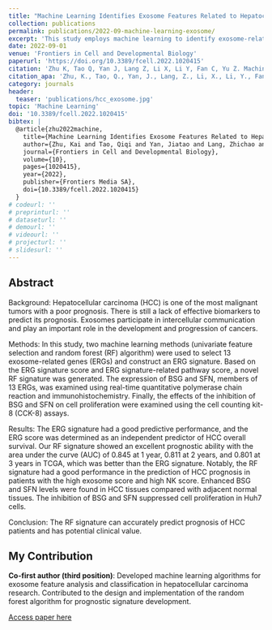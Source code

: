 ```yaml
---
title: "Machine Learning Identifies Exosome Features Related to Hepatocellular Carcinoma"
collection: publications
permalink: publications/2022-09-machine-learning-exosome/
excerpt: 'This study employs machine learning to identify exosome-related genes as prognostic biomarkers for hepatocellular carcinoma, constructing a novel random forest signature with excellent predictive performance.'
date: 2022-09-01
venue: 'Frontiers in Cell and Developmental Biology'
paperurl: 'https://doi.org/10.3389/fcell.2022.1020415'
citation: 'Zhu K, Tao Q, Yan J, Lang Z, Li X, Li Y, Fan C, Yu Z. Machine learning identifies exosome features related to hepatocellular carcinoma. Frontiers in Cell and Developmental Biology. 2022;10:1020415.'
citation_apa: 'Zhu, K., Tao, Q., Yan, J., Lang, Z., Li, X., Li, Y., Fan, C., & Yu, Z. (2022). Machine learning identifies exosome features related to hepatocellular carcinoma. Frontiers in Cell and Developmental Biology, 10, 1020415. https://doi.org/10.3389/fcell.2022.1020415'
category: journals
header:
  teaser: 'publications/hcc_exosome.jpg'
topic: 'Machine Learning'
doi: '10.3389/fcell.2022.1020415'
bibtex: |
  @article{zhu2022machine,
    title={Machine Learning Identifies Exosome Features Related to Hepatocellular Carcinoma},
    author={Zhu, Kai and Tao, Qiqi and Yan, Jiatao and Lang, Zhichao and Li, Xinmiao and Li, Yifei and Fan, Congcong and Yu, Zhengping},
    journal={Frontiers in Cell and Developmental Biology},
    volume={10},
    pages={1020415},
    year={2022},
    publisher={Frontiers Media SA},
    doi={10.3389/fcell.2022.1020415}
  }
# codeurl: ''
# preprinturl: ''
# dataseturl: ''
# demourl: ''
# videourl: ''
# projecturl: ''
# slidesurl: ''
---
```


## Abstract

Background: Hepatocellular carcinoma (HCC) is one of the most malignant tumors with a poor prognosis. There is still a lack of effective biomarkers to predict its prognosis. Exosomes participate in intercellular communication and play an important role in the development and progression of cancers.

Methods: In this study, two machine learning methods (univariate feature selection and random forest (RF) algorithm) were used to select 13 exosome-related genes (ERGs) and construct an ERG signature. Based on the ERG signature score and ERG signature-related pathway score, a novel RF signature was generated. The expression of BSG and SFN, members of 13 ERGs, was examined using real-time quantitative polymerase chain reaction and immunohistochemistry. Finally, the effects of the inhibition of BSG and SFN on cell proliferation were examined using the cell counting kit-8 (CCK-8) assays.

Results: The ERG signature had a good predictive performance, and the ERG score was determined as an independent predictor of HCC overall survival. Our RF signature showed an excellent prognostic ability with the area under the curve (AUC) of 0.845 at 1 year, 0.811 at 2 years, and 0.801 at 3 years in TCGA, which was better than the ERG signature. Notably, the RF signature had a good performance in the prediction of HCC prognosis in patients with the high exosome score and high NK score. Enhanced BSG and SFN levels were found in HCC tissues compared with adjacent normal tissues. The inhibition of BSG and SFN suppressed cell proliferation in Huh7 cells.

Conclusion: The RF signature can accurately predict prognosis of HCC patients and has potential clinical value.

## My Contribution

**Co-first author (third position)**: Developed machine learning algorithms for exosome feature analysis and classification in hepatocellular carcinoma research. Contributed to the design and implementation of the random forest algorithm for prognostic signature development.

[Access paper here](https://doi.org/10.3389/fcell.2022.1020415) 